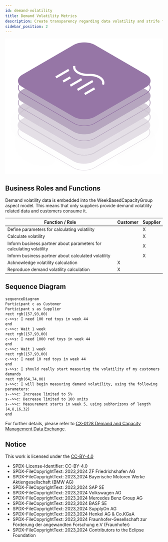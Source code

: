 ```yaml
---
id: demand-volatility
title: Demand Volatility Metrics
description: Create transparency regarding data volatility and strife for a solution
sidebar_position: 2
---
```


![DCM kit banner](/img/kit-icons/dcm-kit-icon.svg)

## Business Roles and Functions

Demand volatility data is embedded into the WeekBasedCapacityGroup aspect model. This means that only suppliers provide demand volatility related data and customers consume it.

|Function / Role|Customer|Supplier|
|-|-|-|
|Define parameters for calculating volatility||X|
|Calculate volatility||X|
|Inform business partner about parameters for calculating volatility||X|
|Inform business partner about calculated volatility||X|
|Acknowledge volatility calculation|X||
|Reproduce demand volatility calculation|X||

## Sequence Diagram

```mermaid
sequenceDiagram
Participant c as Customer
Participant s as Supplier
rect rgb(157,93,00) 
c->>s: I need 100 red toys in week 44
end
c->>c: Wait 1 week
rect rgb(157,93,00) 
c->>s: I need 1000 red toys in week 44
end
c->>c: Wait 1 week
rect rgb(157,93,00) 
c->>s: I need 10 red toys in week 44
end
s->>s: I should really start measuring the volatility of my customers demands
rect rgb(64,74,00)
s->>c: I will begin measuring demand volatility, using the following parameters:
s-->>c: Increase limited to 5%
s-->>c: Decrease limited to 100 units
s-->>c: Measurement starts in week 5, using subhorizons of length (4,8,16,32) 
end

```

For further details, please refer to [CX-0128 Demand and Capacity Management Data Exchange][StandardLibrary].

## Notice

This work is licensed under the [CC-BY-4.0](https://creativecommons.org/licenses/by/4.0/legalcode)

- SPDX-License-Identifier: CC-BY-4.0
- SPDX-FileCopyrightText: 2023,2024 ZF Friedrichshafen AG
- SPDX-FileCopyrightText: 2023,2024 Bayerische Motoren Werke Aktiengesellschaft (BMW AG)
- SPDX-FileCopyrightText: 2023,2024 SAP SE
- SPDX-FileCopyrightText: 2023,2024 Volkswagen AG
- SPDX-FileCopyrightText: 2023,2024 Mercedes Benz Group AG
- SPDX-FileCopyrightText: 2023,2024 BASF SE
- SPDX-FileCopyrightText: 2023,2024 SupplyOn AG
- SPDX-FileCopyrightText: 2023,2024 Henkel AG & Co.KGaA
- SPDX-FileCopyrightText: 2023,2024 Fraunhofer-Gesellschaft zur Förderung der angewandten Forschung e.V (Fraunhofer)
- SPDX-FileCopyrightText: 2023,2024 Contributors to the Eclipse Foundation

[StandardLibrary]: https://catenax-ev.github.io/docs/next/standards/CX-0128-DemandandCapacityManagementDataExchange
